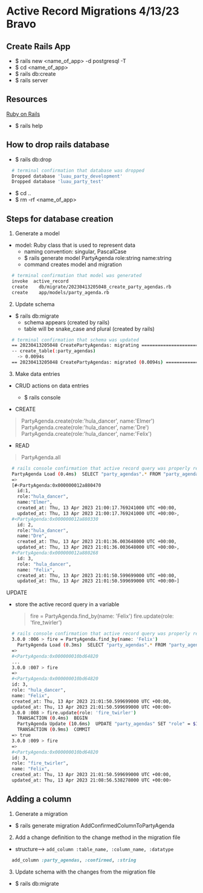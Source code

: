 # Active Record Migrations 4/13/23 Bravo

## Create Rails App
- $ rails new <name_of_app> -d postgresql -T
- $ cd <name_of_app>
- $ rails db:create
- $ rails server

## Resources
[Ruby on Rails](https://guides.rubyonrails.org/)
- $ rails help

## How to drop rails database
- $ rails db:drop
```bash
  # terminal confirmation that database was dropped
  Dropped database 'luau_party_development'
  Dropped database 'luau_party_test'
```
- $ cd ..
- $ rm -rf <name_of_app>

## Steps for database creation
1. Generate a model
  - model: Ruby class that is used to represent data
    - naming convention: singular, PascalCase
    - $ rails generate model PartyAgenda role:string name:string
    - command creates model and migration
```bash
  # terminal confirmation that model was generated 
  invoke  active_record
  create    db/migrate/20230413205048_create_party_agendas.rb
  create    app/models/party_agenda.rb
```

2. Update schema
  - $ rails db:migrate
      - schema appears (created by rails)
      - table will be snake_case and plural (created by rails)
```bash
  # terminal confirmation that schema was updated 
  == 20230413205048 CreatePartyAgendas: migrating ===============================
  -- create_table(:party_agendas)
    -> 0.0094s
  == 20230413205048 CreatePartyAgendas: migrated (0.0094s) ======================
```

3. Make data entries
  - CRUD actions on data entries
    - $ rails console

  - CREATE
  > PartyAgenda.create(role:'hula_dancer', name:'Elmer')
  > PartyAgenda.create(role:'hula_dancer', name:'Dre')
  > PartyAgenda.create(role:'hula_dancer', name:'Felix')

  - READ
  > PartyAgenda.all
```bash
  # rails console confirmation that active record query was properly requested
  PartyAgenda Load (0.4ms)  SELECT "party_agendas".* FROM "party_agendas"
  =>    
  [#<PartyAgenda:0x000000012a880470     
    id:1,         
    role:"hula_dancer",          
    name:"Elmer",        
    created_at: Thu, 13 Apr 2023 21:00:17.769241000 UTC +00:00,      
    updated_at: Thu, 13 Apr 2023 21:00:17.769241000 UTC +00:00>,     
  #<PartyAgenda:0x000000012a880330         
    id: 2,    
    role:"hula_dancer",         
    name:"Dre",        
    created_at: Thu, 13 Apr 2023 21:01:36.003648000 UTC +00:00,      
    updated_at: Thu, 13 Apr 2023 21:01:36.003648000 UTC +00:00>,     
  #<PartyAgenda:0x000000012a880268        
    id: 3,
    role: "hula_dancer",
    name: "Felix",
    created_at: Thu, 13 Apr 2023 21:01:50.599699000 UTC +00:00,
    updated_at: Thu, 13 Apr 2023 21:01:50.599699000 UTC +00:00>] 
```

UPDATE
- store the active record query in a variable
  > fire = PartyAgenda.find_by(name: 'Felix')
  > fire.update(role: 'fire_twirler')
```bash
  # rails console confirmation that active record query was properly requested
  3.0.0 :006 > fire = PartyAgenda.find_by(name: 'Felix')
    PartyAgenda Load (0.3ms)  SELECT "party_agendas".* FROM "party_agendas" WHERE "party_agendas"."name" = $1 LIMIT $2  [["name", "Felix"], ["LIMIT", 1]]
  => 
  #<PartyAgenda:0x000000010bd64820
  ... 
  3.0.0 :007 > fire
  => 
  #<PartyAgenda:0x000000010bd64820
  id: 3,             
  role: "hula_dancer",
  name: "Felix",     
  created_at: Thu, 13 Apr 2023 21:01:50.599699000 UTC +00:00,
  updated_at: Thu, 13 Apr 2023 21:01:50.599699000 UTC +00:00> 
  3.0.0 :008 > fire.update(role: 'fire_twirler')
    TRANSACTION (0.4ms)  BEGIN
    PartyAgenda Update (10.6ms)  UPDATE "party_agendas" SET "role" = $1, "updated_at" = $2 WHERE "party_agendas"."id" = $3  [["role", "fire_twirler"], ["updated_at", "2023-04-13 21:08:56.538278"], ["id", 3]]
    TRANSACTION (0.9ms)  COMMIT
  => true 
  3.0.0 :009 > fire
  => 
  #<PartyAgenda:0x000000010bd64820
  id: 3,             
  role: "fire_twirler",
  name: "Felix",     
  created_at: Thu, 13 Apr 2023 21:01:50.599699000 UTC +00:00,
  updated_at: Thu, 13 Apr 2023 21:08:56.538278000 UTC +00:00> 
```

## Adding a column
1. Generate a migration
  - $ rails generate migration AddConfirmedColumnToPartyAgenda

2. Add a change definition to the change method in the migration file
  - structure--> `add_column :table_name, :column_name, :datatype`
```rb
  add_column :party_agendas, :confirmed, :string
```

3. Update schema with the changes from the migration file
  - $ rails db:migrate

